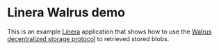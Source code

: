 # Linera Walrus demo

This is an example [Linera](https://linera.io) application that shows how to use the
[Walrus decentralized storage protocol](https://walrus.site) to retrieved stored blobs.
